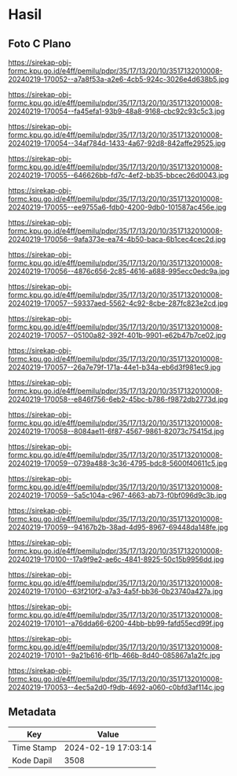 # Hasil

## Foto C Plano

https://sirekap-obj-formc.kpu.go.id/e4ff/pemilu/pdpr/35/17/13/20/10/3517132010008-20240219-170052--a7a8f53a-a2e6-4cb5-924c-3026e4d638b5.jpg

https://sirekap-obj-formc.kpu.go.id/e4ff/pemilu/pdpr/35/17/13/20/10/3517132010008-20240219-170054--fa45efa1-93b9-48a8-9168-cbc92c93c5c3.jpg

https://sirekap-obj-formc.kpu.go.id/e4ff/pemilu/pdpr/35/17/13/20/10/3517132010008-20240219-170054--34af784d-1433-4a67-92d8-842affe29525.jpg

https://sirekap-obj-formc.kpu.go.id/e4ff/pemilu/pdpr/35/17/13/20/10/3517132010008-20240219-170055--646626bb-fd7c-4ef2-bb35-bbcec26d0043.jpg

https://sirekap-obj-formc.kpu.go.id/e4ff/pemilu/pdpr/35/17/13/20/10/3517132010008-20240219-170055--ee9755a6-fdb0-4200-9db0-101587ac456e.jpg

https://sirekap-obj-formc.kpu.go.id/e4ff/pemilu/pdpr/35/17/13/20/10/3517132010008-20240219-170056--9afa373e-ea74-4b50-baca-6b1cec4cec2d.jpg

https://sirekap-obj-formc.kpu.go.id/e4ff/pemilu/pdpr/35/17/13/20/10/3517132010008-20240219-170056--4876c656-2c85-4616-a688-995ecc0edc9a.jpg

https://sirekap-obj-formc.kpu.go.id/e4ff/pemilu/pdpr/35/17/13/20/10/3517132010008-20240219-170057--59337aed-5562-4c92-8cbe-287fc823e2cd.jpg

https://sirekap-obj-formc.kpu.go.id/e4ff/pemilu/pdpr/35/17/13/20/10/3517132010008-20240219-170057--05100a82-392f-401b-9901-e62b47b7ce02.jpg

https://sirekap-obj-formc.kpu.go.id/e4ff/pemilu/pdpr/35/17/13/20/10/3517132010008-20240219-170057--26a7e79f-171a-44e1-b34a-eb6d3f981ec9.jpg

https://sirekap-obj-formc.kpu.go.id/e4ff/pemilu/pdpr/35/17/13/20/10/3517132010008-20240219-170058--e846f756-6eb2-45bc-b786-f9872db2773d.jpg

https://sirekap-obj-formc.kpu.go.id/e4ff/pemilu/pdpr/35/17/13/20/10/3517132010008-20240219-170058--8084ae11-6f87-4567-9861-82073c75415d.jpg

https://sirekap-obj-formc.kpu.go.id/e4ff/pemilu/pdpr/35/17/13/20/10/3517132010008-20240219-170059--0739a488-3c36-4795-bdc8-5600f40611c5.jpg

https://sirekap-obj-formc.kpu.go.id/e4ff/pemilu/pdpr/35/17/13/20/10/3517132010008-20240219-170059--5a5c104a-c967-4663-ab73-f0bf096d9c3b.jpg

https://sirekap-obj-formc.kpu.go.id/e4ff/pemilu/pdpr/35/17/13/20/10/3517132010008-20240219-170059--94167b2b-38ad-4d95-8967-69448da148fe.jpg

https://sirekap-obj-formc.kpu.go.id/e4ff/pemilu/pdpr/35/17/13/20/10/3517132010008-20240219-170100--17a9f9e2-ae6c-4841-8925-50c15b9956dd.jpg

https://sirekap-obj-formc.kpu.go.id/e4ff/pemilu/pdpr/35/17/13/20/10/3517132010008-20240219-170100--63f210f2-a7a3-4a5f-bb36-0b23740a427a.jpg

https://sirekap-obj-formc.kpu.go.id/e4ff/pemilu/pdpr/35/17/13/20/10/3517132010008-20240219-170101--a76dda66-6200-44bb-bb99-fafd55ecd99f.jpg

https://sirekap-obj-formc.kpu.go.id/e4ff/pemilu/pdpr/35/17/13/20/10/3517132010008-20240219-170101--9a21b616-6f1b-466b-8d40-085867a1a2fc.jpg

https://sirekap-obj-formc.kpu.go.id/e4ff/pemilu/pdpr/35/17/13/20/10/3517132010008-20240219-170053--4ec5a2d0-f9db-4692-a060-c0bfd3af114c.jpg


## Metadata

| Key        | Value               |
| ---------- | ------------------- |
| Time Stamp | 2024-02-19 17:03:14 |
| Kode Dapil | 3508                |



